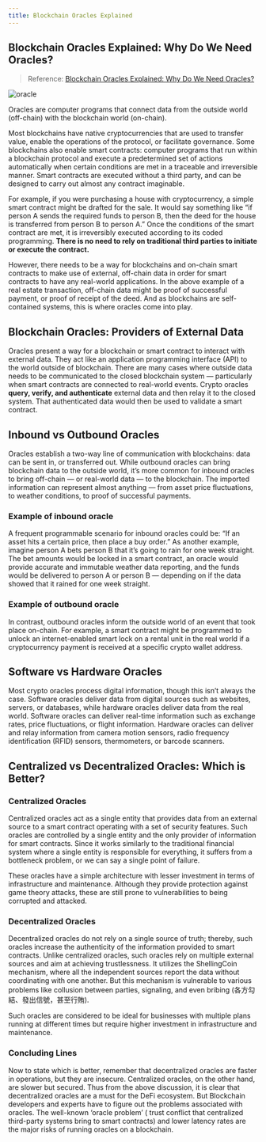 ```yaml
---
title: Blockchain Oracles Explained
---
```


## Blockchain Oracles Explained: Why Do We Need Oracles?

> Reference: [Blockchain Oracles Explained: Why Do We Need Oracles?](https://www.gemini.com/cryptopedia/crypto-oracle-blockchain-overview#section-blockchain-oracles-providers-of-external-data)


![oracle](/img/crypto/oracle.png)

Oracles are computer programs that connect data from the outside world (off-chain) with the blockchain world (on-chain).

Most blockchains have native cryptocurrencies that are used to transfer value, enable the operations of the protocol, or facilitate governance. Some blockchains also enable smart contracts: computer programs that run within a blockchain protocol and execute a predetermined set of actions automatically when certain conditions are met in a traceable and irreversible manner. Smart contracts are executed without a third party, and can be designed to carry out almost any contract imaginable.

For example, if you were purchasing a house with cryptocurrency, a simple smart contract might be drafted for the sale. It would say something like “if person A sends the required funds to person B, then the deed for the house is transferred from person B to person A.” Once the conditions of the smart contract are met, it is irreversibly executed according to its coded programming. **There is no need to rely on traditional third parties to initiate or execute the contract.**

However, there needs to be a way for blockchains and on-chain smart contracts to make use of external, off-chain data in order for smart contracts to have any real-world applications. In the above example of a real estate transaction, off-chain data might be proof of successful payment, or proof of receipt of the deed. And as blockchains are self-contained systems, this is where oracles come into play.

## Blockchain Oracles: Providers of External Data
Oracles present a way for a blockchain or smart contract to interact with external data. They act like an application programming interface (API) to the world outside of blockchain. There are many cases where outside data needs to be communicated to the closed blockchain system — particularly when smart contracts are connected to real-world events. Crypto oracles **query, verify, and authenticate** external data and then relay it to the closed system. That authenticated data would then be used to validate a smart contract.


## Inbound vs Outbound Oracles
Oracles establish a two-way line of communication with blockchains: data can be sent in, or transferred out. While outbound oracles can bring blockchain data to the outside world, it’s more common for inbound oracles to bring off-chain — or real-world data —  to the blockchain. The imported information can represent almost anything — from asset price fluctuations, to weather conditions, to proof of successful payments.

### Example of inbound oracle
A frequent programmable scenario for inbound oracles could be: “If an asset hits a certain price, then place a buy order.” As another example, imagine person A bets person B that it’s going to rain for one week straight. The bet amounts would be locked in a smart contract, an oracle would provide accurate and immutable weather data reporting, and the funds would be delivered to person A or person B — depending on if the data showed that it rained for one week straight.

### Example of outbound oracle
In contrast, outbound oracles inform the outside world of an event that took place on-chain. For example, a smart contract might be programmed to unlock an internet-enabled smart lock on a rental unit in the real world if a cryptocurrency payment is received at a specific crypto wallet address.

## Software vs Hardware Oracles
Most crypto oracles process digital information, though this isn’t always the case. Software oracles deliver data from digital sources such as websites, servers, or databases, while hardware oracles deliver data from the real world. Software oracles can deliver real-time information such as exchange rates, price fluctuations, or flight information. Hardware oracles can deliver and relay information from camera motion sensors, radio frequency identification (RFID) sensors, thermometers, or barcode scanners.


## Centralized vs Decentralized Oracles: Which is Better?

### Centralized Oracles
Centralized oracles act as a single entity that provides data from an external source to a smart contract operating with a set of security features. Such oracles are controlled by a single entity and the only provider of information for smart contracts. Since it works similarly to the traditional financial system where a single entity is responsible for everything, it suffers from a bottleneck problem, or we can say a single point of failure. 

These oracles have a simple architecture with lesser investment in terms of infrastructure and maintenance. Although they provide protection against game theory attacks, these are still prone to vulnerabilities to being corrupted and attacked.

### Decentralized Oracles
Decentralized oracles do not rely on a single source of truth; thereby, such oracles increase the authenticity of the information provided to smart contracts. Unlike centralized oracles, such oracles rely on multiple external sources and aim at achieving trustlessness. It utilizes the ShellingCoin mechanism, where all the independent sources report the data without coordinating with one another. But this mechanism is vulnerable to various problems like collusion between parties, signaling, and even bribing (各方勾結、發出信號，甚至行賄). 

Such oracles are considered to be ideal for businesses with multiple plans running at different times but require higher investment in infrastructure and maintenance.

### Concluding Lines 
Now to state which is better, remember that decentralized oracles are faster in operations, but they are insecure. Centralized oracles, on the other hand, are slower but secured. Thus from the above discussion, it is clear that decentralized oracles are a must for the DeFi ecosystem. But Blockchain developers and experts have to figure out the problems associated with oracles. The well-known ‘oracle problem’ ( trust conflict that centralized third-party systems bring to smart contracts) and lower latency rates are the major risks of running oracles on a blockchain.
